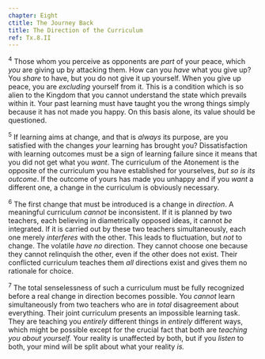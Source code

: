 ```yaml
---
chapter: Eight
ctitle: The Journey Back
title: The Direction of the Curriculum
ref: Tx.8.II
---
```


<sup>4</sup> Those whom you perceive as opponents are *part* of your peace, which
*you* are giving up by attacking them. How can you *have* what you give
up? You *share* to have, but you do not give it up yourself. When you
give up peace, you are *excluding* yourself from it. This is a condition
which is so alien to the Kingdom that you cannot understand the state
which prevails within it. Your past learning must have taught you the
wrong things simply because it has not made you happy. On this basis
alone, its value should be questioned.

<sup>5</sup> If learning aims at change, and that is *always* its purpose, are you
satisfied with the changes *your* learning has brought you?
Dissatisfaction with learning outcomes must be a sign of learning
failure since it means that you did not get what you *want*. The
curriculum of the Atonement is the opposite of the curriculum you have
established for yourselves, *but so is its outcome*. If the outcome of
yours has made you unhappy and if you *want* a different one, a change
in the curriculum is obviously necessary.

<sup>6</sup> The first change that must be introduced is a change in *direction*. A
meaningful curriculum *cannot* be inconsistent. If it is planned by two
teachers, each believing in diametrically opposed ideas, it cannot *be*
integrated. If it is carried out by these two teachers simultaneously,
each one merely *interferes* with the other. This leads to fluctuation,
but *not* to change. The volatile *have no* direction. They cannot
choose one because they cannot relinquish the other, even if the other
does not exist. Their conflicted curriculum teaches them *all*
directions exist and gives them no rationale for choice.

<sup>7</sup> The total senselessness of such a curriculum must be fully recognized
before a real change in direction becomes possible. You *cannot* learn
simultaneously from two teachers who are in *total* disagreement about
everything. Their joint curriculum presents an impossible learning task.
They are teaching you *entirely* different things in *entirely*
different ways, which might be possible except for the crucial fact that
both are *teaching you about yourself.* Your reality is unaffected by
both, but if you *listen* to both, your mind will be split about what
your reality *is.*

